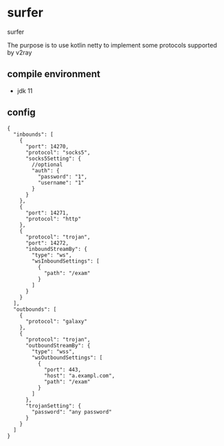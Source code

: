 # surfer

surfer

The purpose is to use kotlin netty to implement some protocols supported by v2ray

## compile environment

- jdk 11

## config

```json5
{
  "inbounds": [
    {
      "port": 14270,
      "protocol": "socks5",
      "socks5Setting": {
        //optional 
        "auth": {
          "password": "1",
          "username": "1"
        }
      }
    },
    {
      "port": 14271,
      "protocol": "http"
    },
    {
      "protocol": "trojan",
      "port": 14272,
      "inboundStreamBy": {
        "type": "ws",
        "wsInboundSettings": [
          {
            "path": "/exam"
          }
        ]
      }
    }
  ],
  "outbounds": [
    {
      "protocol": "galaxy"
    },
    {
      "protocol": "trojan",
      "outboundStreamBy": {
        "type": "wss",
        "wsOutboundSettings": [
          {
            "port": 443,
            "host": "a.exampl.com",
            "path": "/exam"
          }
        ]
      },
      "trojanSetting": {
        "password": "any password"
      }
    }
  ]
}

```
